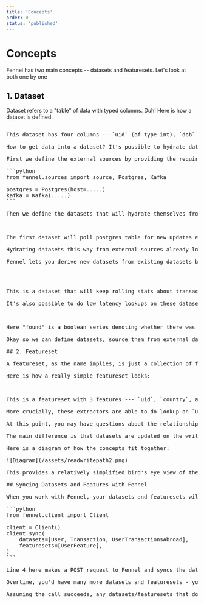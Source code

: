 ```yaml
---
title: 'Concepts'
order: 0
status: 'published'
---
```


# Concepts

Fennel has two main concepts -- datasets and featuresets. Let's look at both one by one

## 1. Dataset

Dataset refers to a "table" of data with typed columns. Duh! Here is how a dataset is defined.&#x20;

<pre snippet="overview/concepts#user_dataset" />

This dataset has four columns -- `uid` (of type int), `dob` (of type datetime),`country` (of type string), and `signup_time` (of type datetime). For now, ignore the `field(...)` descriptors - they'd be explained soon.&#x20;

How to get data into a dataset? It's possible to hydrate datasets from external data sources:

First we define the external sources by providing the required credentials:

```python
from fennel.sources import source, Postgres, Kafka

postgres = Postgres(host=...<credentials>..)
kafka = Kafka(...<credentials>..)
```

Then we define the datasets that will hydrate themselves from these sources:

<pre snippet="overview/concepts#external_data_sources" />

The first dataset will poll postgres table for new updates every minute and hydrate itself with new data. The second dataset hydrates itself from a kafka topic. Fennel supports connectors with all main sources - check [here](/datasets/sources) for details.&#x20;

Hydrating datasets this way from external sources already looks somewhat cool because it allows you to bring data from multiple places in the same abstraction layer. But what to do with these datasets?

Fennel lets you derive new datasets from existing datasets by writing simple declarative Python code - it's unimaginatively called a pipeline. Let's look at one such pipeline:

<pre snippet="overview/concepts#pipeline" />


This is a dataset that will keep rolling stats about transactions made by a user abroad and we want to derive it from `User` dataset and `Transaction` dataset. Line 8-17 define this pipeline. You'd note that this pipeline is written using native Python and Pandas so you can unleash the full power of Python. But more importantly, this pipeline is operating on two datasets, one of which is streaming (i.e. `Transaction` ) and comes from Kafka and the other is static-ish dataset (i.e. `User`) coming from Postgres. And you can do joins and aggregations across them both. Wow! Now this is beginning to look powerful. What else can you do with the datasets?

It's also possible to do low latency lookups on these datasets using dataset keys. Earlier you were asked to ignore the field descriptors -- it's time to revisit those. If you look carefully, line 3 above defines `uid` to be a key (dataset can have multi-column keys too). If we know the uid of a user, we can ask this dataset for the value of the rest of the columns. Something (but not exactly) like this:

<pre snippet="overview/concepts#dataset_lookup" />

Here "found" is a boolean series denoting whether there was any row in the dataset with that key. If data isn't found, a row of Nones is returned. What's even cooler is that this method can be used to lookup the value as of any arbitrary time -- Fennel datasets track time evolution of data as the data evolves and can go back in time to do a lookup. This movement of data is tagged with whatever field is tagged with `field(timestamp=True)`. In fact, this ability to track time evolution enables Fennel to use the same code to generate both online and offline features.&#x20;

Okay so we can define datasets, source them from external datasets, derive them via pipelines, and do complex temporal lookups on them. What has all this to do with features? How to write a feature in Fennel? Well, this is where we have to talk about the second main concept -- featureset

## 2. Featureset

A featureset, as the name implies, is just a collection of features, each with some code that knows how to extract it - called an _extractor_. That may sound like a mouthful but isn't that complicated. Let's define a feature that computes user's age using the datasets we defined above.

Here is how a really simple featureset looks:

<pre snippet="overview/concepts#featureset" />

This is a featureset with 3 features --- `uid`, `country`, and `age`. Lines 7-11 describe an extractor that given the value of the feature `uid`, knows how to define the feature `age` (this input/output information is encoded in the typing signature, not function names). Inside the extractor function, you are welcome to do arbitrary Python computation. Similarly, lines 13-16 define another extractor function, this time which knows how to compute `country` given the input `uid`.&#x20;

More crucially, these extractors are able to do lookup on `User` dataset that we defined earlier to read the data computed by datasets. That's it - that's the basic anatomy of a featureset - one or more typed features with some extractors that know how to extract those features. These features extractors can recursively depend on other features (whether in the same featureset or across) and know how to compute the output features.&#x20;

At this point, you may have questions about the relationship between featuresets and datasets and more specifically pipeline and extractor.&#x20;

The main difference is that datasets are updated on the write path -- as the new data arrives, it goes to datasets from which it goes to other datasets via pipelines. All of this is happening asynchronously and results in data being stored in datasets. Features, however, are a purely 'read side' concept - feature is extracted while the request is waiting (this could be online feature serving request or offline training data generation request). Features can recursively depend on other features. And the bridge between them is `lookup` functionality of the dataset.&#x20;

Here is a diagram of how the concepts fit together:

![Diagram](/assets/readwritepath2.png)

This provides a relatively simplified bird's eye view of the main concepts. But there is more to both datasets and featuresets and how they come together. You can read in more detail about [datasets here](/datasets/overview) and about [featuresets here](/featuresets/overview).

## Syncing Datasets and Features with Fennel

When you work with Fennel, your datasets and featuresets will live in a Python file in your codebase and Fennel servers will not know about them until you inform the servers by issuing a `sync` call. Here is how it will look:

```python
from fennel.client import Client

client = Client(<FENNEL SERVER URL>)
client.sync(
    datasets=[User, Transaction, UserTransactionsAbroad],
    featuresets=[UserFeature],
)
```

Line 4 here makes a POST request to Fennel and syncs the dataset on the server. Fennel may reject this sync request if there is any error with any dataset or featureset e.g. if a dataset already exists with this name or somehow this dataset is malformed.&#x20;

Overtime, you'd have many more datasets and featuresets - you'd send all of them in a sync call. And with that, the validation can become lot more complex e.g schema compatibility validation across the whole graph of datasets/featuresets

Assuming the call succeeds, any datasets/featuresets that don't yet exist will be created, any datasets/featuresets that exist but are not provided in the sync call are deleted and rest are left unchanged. See the [section on CI/CD](/testing-and-ci-cd/ci-cd-workflows) to learn how the end to end deployment could work in a production environment

